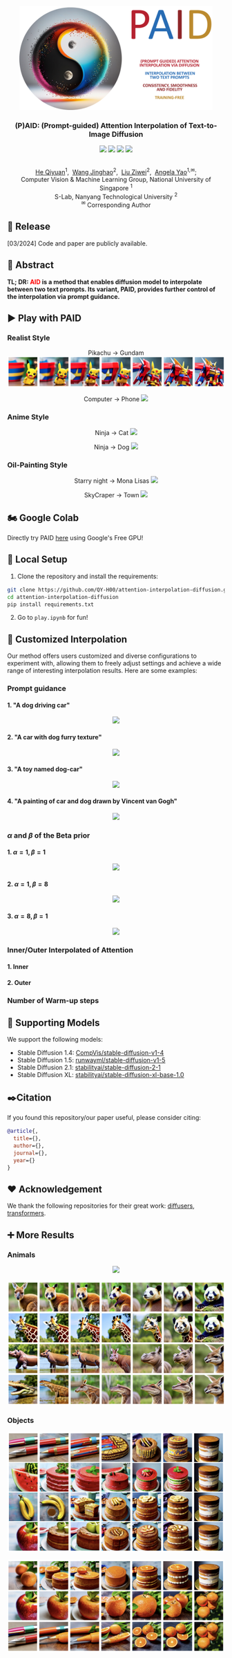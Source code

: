 <p align="center">
  <img src="asset/logo.png"  height=240>
</p>

### <div align="center">(P)AID: (Prompt-guided) Attention Interpolation of Text-to-Image Diffusion<div>

<div align="center">
<a herf=https://arxiv.org/abs/xxxx><img src=https://img.shields.io/badge/arXiv-b31b1b.svg?logo=arxiv></a>
<a herf=https://colab.research.google.com/drive/1zC-iOVu_raiFdUAD-TQ76GPKAuIj4hIt?usp=sharing><img src= https://img.shields.io/badge/Google%20Colab-0654ff.svg?logo=googlecolab></a>
<a herf=><img src=https://img.shields.io/badge/%F0%9F%A4%97%20Hugging%20Face%20Space-blue.svg>
<a herf=><img src= https://img.shields.io/badge/GitHub%20Project%20Page-181717.svg?logo=github>
</div>

<p align="center">
  <br>
  <a href="https://qy-h00.github.io" target="_blank">He Qiyuan</a><sup>1</sup>,&nbsp;
  <a href="https://king159.github.io/" target="_blank">Wang Jinghao</a><sup>2</sup>,&nbsp;
  <a href="https://liuziwei7.github.io/" target="_blank">Liu Ziwei</a><sup>2</sup>,&nbsp;
  <a href="https://www.comp.nus.edu.sg/~ayao//" target="_blank">Angela Yao</a><sup>1,&#x2709</sup>;
  </sup></a>
  <br>
  <a herf=https://cvml.comp.nus.edu.sg>Computer Vision & Machine Learning Group, National University of Singapore</a> <sup>1</sup>
  <br>
  S-Lab, Nanyang Technological University <sup>2</sup>
  <br>
  <sup>&#x2709;</sup> Corresponding Author
</p>

## 📌 Release

[03/2024] Code and paper are publicly available.

## 📑 Abstract

<b>TL; DR: <font color="red">AID</font> is a method that enables diffusion model to interpolate between two text prompts. Its variant, PAID, provides further control of the interpolation via prompt guidance.</b>

## ▶️ Play with PAID

### Realist Style

<p align="center">
Pikachu -> Gundam
<img src="example/pikachu_gundam.png">
</p>

<p align="center">
Computer -> Phone
<img src="example/computer_phone.png">
</p>

### Anime Style

<p align="center">
Ninja -> Cat
<img src="example/ninja_cat.png">
</p>

<p align="center">
Ninja -> Dog
<img src="example/ninja_dog.png">
</p>

### Oil-Painting Style

<p align="center">
Starry night -> Mona Lisas
<img src="example/starry_mona.png">
</p>

<p align="center">
SkyCraper -> Town
<img src="example/skycraper_town.png">
</p>

## 🏍️ Google Colab

Directly try PAID [here](https://colab.research.google.com/drive/1zC-iOVu_raiFdUAD-TQ76GPKAuIj4hIt?usp=sharing) using Google's Free GPU!

## 🚗 Local Setup

1. Clone the repository and install the requirements:

``` bash
git clone https://github.com/QY-H00/attention-interpolation-diffusion.git
cd attention-interpolation-diffusion
pip install requirements.txt
```

2. Go to `play.ipynb` for fun!

## 🎲 Customized Interpolation

Our method offers users customized and diverse configurations to experiment with, allowing them to freely adjust settings and achieve a wide range of interesting interpolation results. Here are some examples:

### Prompt guidance

#### 1. "A dog driving car"

<p align="center">
<img src="example/dog_car_1.png">
</p>

#### 2. "A car with dog furry texture"

<p align="center">
<img src="example/dog_car_2.png">
</p>

#### 3. "A toy named dog-car"

<p align="center">
<img src="example/dog_car_3.png">
</p>

#### 4. "A painting of car and dog drawn by Vincent van Gogh"

<p align="center">
<img src="example/dog_car_4.png">
</p>

### $\alpha$ and $\beta$ of the Beta prior

#### 1. $\alpha=1, \beta=1$

<p align="center">
<img src="example/shark_fox_1.png">
</p>

#### 2. $\alpha=1, \beta=8$

<p align="center">
<img src="example/shark_fox_2.png">
</p>

#### 3. $\alpha=8, \beta=1$

<p align="center">
<img src="example/shark_fox_3.png">
</p>

### Inner/Outer Interpolated of Attention

#### 1. Inner


#### 2. Outer


### Number of Warm-up steps

## 📝 Supporting Models

We support the following models:

- Stable Diffusion 1.4: [CompVis/stable-diffusion-v1-4](https://huggingface.co/CompVis/stable-diffusion-v1-4)
- Stable Diffusion 1.5: [runwayml/stable-diffusion-v1-5](https://huggingface.co/runwayml/stable-diffusion-v1-5)
- Stable Diffusion 2.1: [stabilityai/stable-diffusion-2-1](https://huggingface.co/stabilityai/stable-diffusion-2-1)
- Stable Diffusion XL: [stabilityai/stable-diffusion-xl-base-1.0](https://huggingface.co/stabilityai/stable-diffusion-xl-base-1.0)
  
## ✒️Citation

If you found this repository/our paper useful, please consider citing:

``` bibtex
@article{,
  title={},
  author={},
  journal={},
  year={}
}
```

## ❤️ Acknowledgement

We thank the following repositories for their great work: [diffusers](https://github.com/huggingface/diffusers), [transformers](https://github.com/huggingface/transformers).

## ➕️ More Results

### Animals

<p align="center">
<img src="example/more_result_1.png">
</p>

<p align="center">
<img src="example/more_result_2.png">
</p>

### Objects

<p align="center">
<img src="example/more_result_3.png">
</p>

<p align="center">
<img src="example/more_result_4.png">
</p>